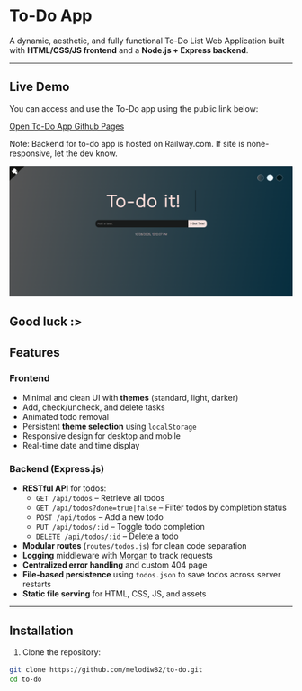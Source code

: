 # To-Do App

A dynamic, aesthetic, and fully functional To-Do List Web Application built with **HTML/CSS/JS frontend** and a **Node.js + Express backend**.

---

## Live Demo

You can access and use the To-Do app using the public link below:

[Open To-Do App Github Pages](https://melodiw82.github.io/to-do/)

Note: 
Backend for to-do app is hosted on Railway.com. If site is none-responsive, let the dev know.

![Demo](https://raw.githubusercontent.com/melodiw82/to-do/main/demo.png)

Good luck :>
---

## Features

### Frontend

- Minimal and clean UI with **themes** (standard, light, darker)
- Add, check/uncheck, and delete tasks
- Animated todo removal
- Persistent **theme selection** using `localStorage`
- Responsive design for desktop and mobile
- Real-time date and time display

### Backend (Express.js)

- **RESTful API** for todos:
  - `GET /api/todos` – Retrieve all todos
  - `GET /api/todos?done=true|false` – Filter todos by completion status
  - `POST /api/todos` – Add a new todo
  - `PUT /api/todos/:id` – Toggle todo completion
  - `DELETE /api/todos/:id` – Delete a todo
- **Modular routes** (`routes/todos.js`) for clean code separation
- **Logging** middleware with [Morgan](https://www.npmjs.com/package/morgan) to track requests
- **Centralized error handling** and custom 404 page
- **File-based persistence** using `todos.json` to save todos across server restarts
- **Static file serving** for HTML, CSS, JS, and assets

---

## Installation

1. Clone the repository:

```bash
git clone https://github.com/melodiw82/to-do.git
cd to-do

